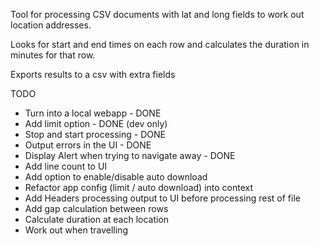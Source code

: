 Tool for processing CSV documents with lat and long fields to work out location addresses.

Looks for start and end times on each row and calculates the duration in minutes for that row.

Exports results to a csv with extra fields

TODO
- Turn into a local webapp - DONE
- Add limit option - DONE (dev only)
- Stop and start processing - DONE
- Output errors in the UI - DONE
- Display Alert when trying to navigate away - DONE
- Add line count to UI
- Add option to enable/disable auto download
- Refactor app config (limit / auto download) into context
- Add Headers processing output to UI before processing rest of file
- Add gap calculation between rows
- Calculate duration at each location
- Work out when travelling
